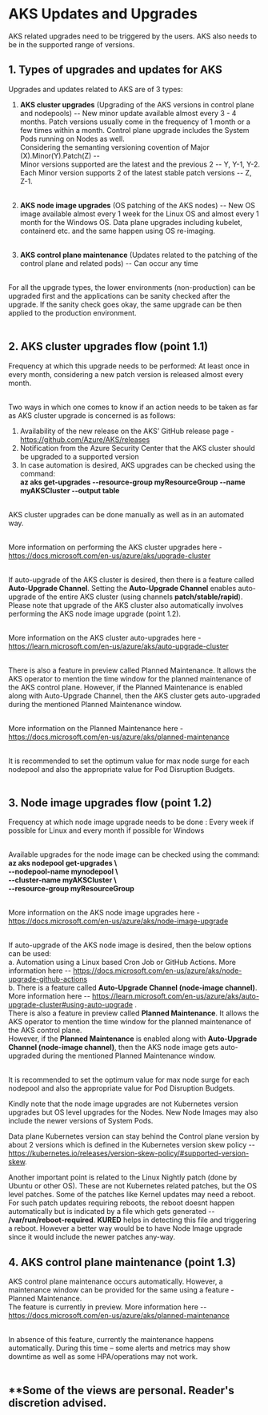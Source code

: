 # AKS Updates and Upgrades
AKS related upgrades need to be triggered by the users. AKS also needs to be in the supported range of versions. 

## 1. Types of upgrades and updates for AKS
Upgrades and updates related to AKS are of 3 types: <br />

1. **AKS cluster upgrades** (Upgrading of the AKS versions in control plane and nodepools) -- New minor update available almost every 3 - 4 months. Patch versions usually come in the frequency of 1 month or a few times within a month. Control plane upgrade includes the System Pods running on Nodes as well.<br />
Considering the semanting versioning covention of Major (X).Minor(Y).Patch(Z) -- <br/>
Minor versions supported are the latest and the previous 2 -- Y, Y-1, Y-2. 
Each Minor version supports 2 of the latest stable patch versions -- Z, Z-1. <br /><br /> 

2. **AKS node image upgrades** (OS patching of the AKS nodes) -- New OS image available almost every 1 week for the Linux OS and almost every 1 month for the Windows OS. Data plane upgrades including kubelet, containerd etc. and the same happen using OS re-imaging.<br /><br />

3. **AKS control plane maintenance** (Updates related to the patching of the control plane and related pods) -- Can occur any time <br /><br />
 
For all the upgrade types, the lower environments (non-production) can be upgraded first and the applications can be sanity checked after the upgrade. If the sanity check goes okay, the same upgrade can be then applied to the production environment. <br /><br />

## 2.	AKS cluster upgrades flow (point 1.1)
Frequency at which this upgrade needs to be performed: At least once in every month, considering a new patch version is released almost every month. <br /><br />
 
Two ways in which one comes to know if an action needs to be taken as far as AKS cluster upgrade is concerned is as follows:<br />
1.	Availability of the new release on the AKS’ GitHub release page - https://github.com/Azure/AKS/releases <br />
2.	Notification from the Azure Security Center that the AKS cluster should be upgraded to a supported version <br />
3.	In case automation is desired, AKS upgrades can be checked using the command: <br />
**az aks get-upgrades --resource-group myResourceGroup --name myAKSCluster --output table** <br /><br />
 
AKS cluster upgrades can be done manually as well as in an automated way. <br /><br />
 
More information on performing the AKS cluster upgrades here - https://docs.microsoft.com/en-us/azure/aks/upgrade-cluster <br /><br />
 
If auto-upgrade of the AKS cluster is desired, then there is a feature called **Auto-Upgrade Channel**. Setting the **Auto-Upgrade Channel** enables auto-upgrade of the entire AKS cluster (using channels **patch/stable/rapid**). Please note that upgrade of the AKS cluster also automatically involves performing the AKS node image upgrade (point 1.2).<br /><br />
 
More information on the AKS cluster auto-upgrades here - https://learn.microsoft.com/en-us/azure/aks/auto-upgrade-cluster <br /><br />
 
There is also a feature in preview called Planned Maintenance. It allows the AKS operator to mention the time window for the planned maintenance of the AKS control plane. However, if the Planned Maintenance is enabled along with Auto-Upgrade Channel, then the AKS cluster gets auto-upgraded during the mentioned Planned Maintenance window. <br /><br />
 
More information on the Planned Maintenance here - https://docs.microsoft.com/en-us/azure/aks/planned-maintenance <br /><br />
 
It is recommended to set the optimum value for max node surge for each nodepool and also the appropriate value for Pod Disruption Budgets. <br /><br />

## 3.	Node image upgrades flow (point 1.2)
Frequency at which node image upgrade needs to be done :  Every week if possible for Linux and every month if possible for Windows <br /><br />
 
Available upgrades for the node image can be checked using the command: <br />
**az aks nodepool get-upgrades \ <br />
    --nodepool-name mynodepool \ <br />
    --cluster-name myAKSCluster \ <br />
    --resource-group myResourceGroup** <br /><br />
 
More information on the AKS node image upgrades here - https://docs.microsoft.com/en-us/azure/aks/node-image-upgrade <br /><br />
 
If auto-upgrade of the AKS node image is desired, then the below options can be used: <br />
a.	Automation using a Linux based Cron Job or GitHub Actions. More information here --  https://docs.microsoft.com/en-us/azure/aks/node-upgrade-github-actions  <br />
b.	There is a feature called **Auto-Upgrade Channel (node-image channel)**. More information here -- https://learn.microsoft.com/en-us/azure/aks/auto-upgrade-cluster#using-auto-upgrade . <br />
There is also a feature in preview called **Planned Maintenance**. It allows the AKS operator to mention the time window for the planned maintenance of the AKS control plane. <br /> However, if the **Planned Maintenance** is enabled along with **Auto-Upgrade Channel (node-image channel)**, then the AKS node image gets auto-upgraded during the mentioned Planned Maintenance window. <br /><br />
 
It is recommended to set the optimum value for max node surge for each nodepool and also the appropriate value for Pod Disruption Budgets. <br />

Kindly note that the node image upgrades are not Kubernetes version upgrades but OS level upgrades for the Nodes. New Node Images may also include the newer versions of System Pods. <br />

Data plane Kubernetes version can stay behind the Control plane version by about 2 versions which is defined in the Kubernetes version skew policy -- https://kubernetes.io/releases/version-skew-policy/#supported-version-skew. <br />

Another important point is related to the Linux Nightly patch (done by Ubuntu or other OS). These are not Kubernetes related patches, but the OS level patches. Some of the patches like Kernel updates may need a reboot. <br />
For such patch updates requiring reboots, the reboot doesnt happen automatically but is indicated by a file which gets generated -- **/var/run/reboot-required**.
**KURED** helps in detecting this file and triggering a reboot. 
However a better way would be to have Node Image upgrade since it would include the newer patches any-way.

## 4.	AKS control plane maintenance (point 1.3)
AKS control plane maintenance occurs automatically. However, a maintenance window can be provided for the same using a feature - Planned Maintenance. <br />
The feature is currently in preview. More information here -- https://docs.microsoft.com/en-us/azure/aks/planned-maintenance <br /><br />
 
In absence of this feature, currently the maintenance happens automatically. During this time – some alerts and metrics may show downtime as well as some HPA/operations may not work.<br /><br />


## **Some of the views are personal. Reader's discretion advised. 




